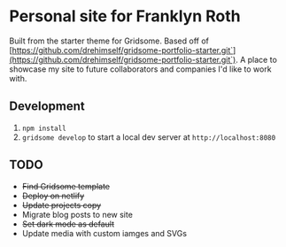 # Personal site for Franklyn Roth

Built from the starter theme for Gridsome. Based off of [https://github.com/drehimself/gridsome-portfolio-starter.git`](https://github.com/drehimself/gridsome-portfolio-starter.git`). A place to showcase my site to future collaborators and companies I'd like to work with.

## Development

1. `npm install`
1. `gridsome develop` to start a local dev server at `http://localhost:8080`

## TODO
- ~~Find Gridsome template~~
- ~~Deploy on netlify~~
- ~~Update projects copy~~
- Migrate blog posts to new site
- ~~Set dark mode as default~~
- Update media with custom iamges and SVGs